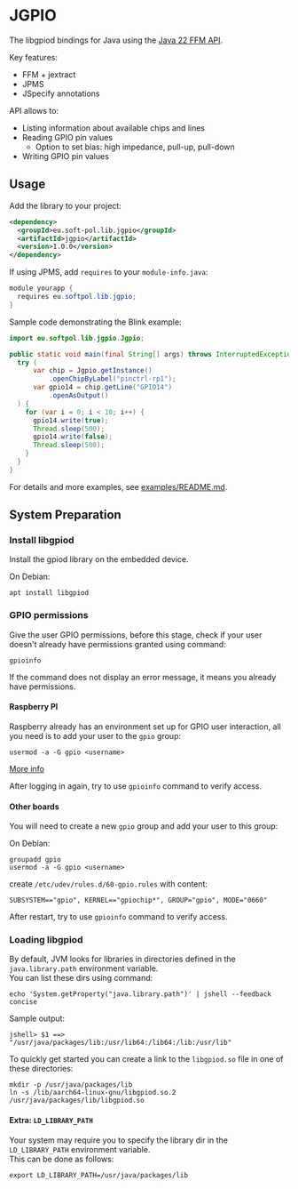 # JGPIO

The libgpiod bindings for Java using
the [Java 22 FFM API](https://docs.oracle.com/en/java/javase/22/core/foreign-function-and-memory-api.html).

Key features:

* FFM + jextract
* JPMS
* JSpecify annotations

API allows to:

- Listing information about available chips and lines
- Reading GPIO pin values
    - Option to set bias: high impedance, pull-up, pull-down
- Writing GPIO pin values

## Usage

Add the library to your project:

```xml
<dependency>
  <groupId>eu.soft-pol.lib.jgpio</groupId>
  <artifactId>jgpio</artifactId>
  <version>1.0.0</version>
</dependency>
```

If using JPMS, add `requires` to your `module-info.java`:

```java
module yourapp {
  requires eu.softpol.lib.jgpio;
}
```

Sample code demonstrating the Blink example:

```java
import eu.softpol.lib.jgpio.Jgpio;

public static void main(final String[] args) throws InterruptedException {
  try (
      var chip = Jgpio.getInstance()
          .openChipByLabel("pinctrl-rp1");
      var gpio14 = chip.getLine("GPIO14")
          .openAsOutput()
  ) {
    for (var i = 0; i < 10; i++) {
      gpio14.write(true);
      Thread.sleep(500);
      gpio14.write(false);
      Thread.sleep(500);
    }
  }
}
```

For details and more examples, see [examples/README.md](examples/README.md).

## System Preparation

### Install libgpiod

Install the gpiod library on the embedded device.

On Debian:

```shell
apt install libgpiod
```

### GPIO permissions

Give the user GPIO permissions, before this stage, check if your user doesn't already have
permissions granted using command:

```shell
gpioinfo
```

If the command does not display an error message, it means you already have permissions.

#### Raspberry PI

Raspberry already has an environment set up for GPIO user interaction, all you need is to add your
user to the `gpio` group:

```shell
usermod -a -G gpio <username>
```

[More info](https://www.raspberrypi.com/documentation/computers/raspberry-pi.html#permissions)

After logging in again, try to use `gpioinfo` command to verify access.

#### Other boards

You will need to create a new `gpio` group and add your user to this group:

On Debian:

```shell
groupadd gpio
usermod -a -G gpio <username>
```

create `/etc/udev/rules.d/60-gpio.rules` with content:

```
SUBSYSTEM=="gpio", KERNEL=="gpiochip*", GROUP="gpio", MODE="0660"
```

After restart, try to use `gpioinfo` command to verify access.

### Loading libgpiod

By default, JVM looks for libraries in directories defined in the `java.library.path` environment
variable.  
You can list these dirs using command:

```shell
echo 'System.getProperty("java.library.path")' | jshell --feedback concise
```

Sample output:

```
jshell> $1 ==> "/usr/java/packages/lib:/usr/lib64:/lib64:/lib:/usr/lib"
```

To quickly get started you can create a link to the `libgpiod.so` file in one of these directories:

```shell
mkdir -p /usr/java/packages/lib
ln -s /lib/aarch64-linux-gnu/libgpiod.so.2 /usr/java/packages/lib/libgpiod.so
```

#### Extra: `LD_LIBRARY_PATH`

Your system may require you to specify the library dir in the `LD_LIBRARY_PATH` environment
variable.  
This can be done as follows:

```shell
export LD_LIBRARY_PATH=/usr/java/packages/lib
```
